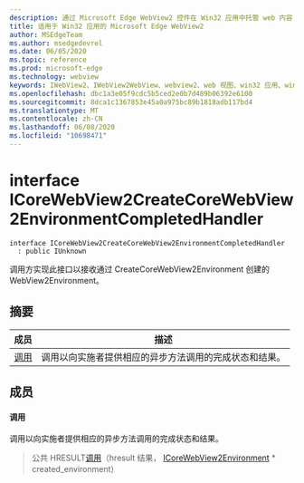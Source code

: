 ```yaml
---
description: 通过 Microsoft Edge WebView2 控件在 Win32 应用中托管 web 内容
title: 适用于 Win32 应用的 Microsoft Edge WebView2
author: MSEdgeTeam
ms.author: msedgedevrel
ms.date: 06/05/2020
ms.topic: reference
ms.prod: microsoft-edge
ms.technology: webview
keywords: IWebView2、IWebView2WebView、webview2、web 视图、win32 应用、win32、edge、ICoreWebView2、ICoreWebView2Controller、浏览器控件、边缘 html
ms.openlocfilehash: dbc1a3e05f9cdc5b5ced2e0b7d489b06392e6100
ms.sourcegitcommit: 8dca1c1367853e45a0a975bc89b1818adb117bd4
ms.translationtype: MT
ms.contentlocale: zh-CN
ms.lasthandoff: 06/08/2020
ms.locfileid: "10698471"
---
```

# interface ICoreWebView2CreateCoreWebView2EnvironmentCompletedHandler 

```
interface ICoreWebView2CreateCoreWebView2EnvironmentCompletedHandler
  : public IUnknown
```

调用方实现此接口以接收通过 CreateCoreWebView2Environment 创建的 WebView2Environment。

## 摘要

 成员                        | 描述
--------------------------------|---------------------------------------------
[调用](#invoke) | 调用以向实施者提供相应的异步方法调用的完成状态和结果。

## 成员

#### 调用 

调用以向实施者提供相应的异步方法调用的完成状态和结果。

> 公共 HRESULT[调用](#invoke)（hresult 结果， [ICoreWebView2Environment](icorewebview2environment.md) * created_environment）

